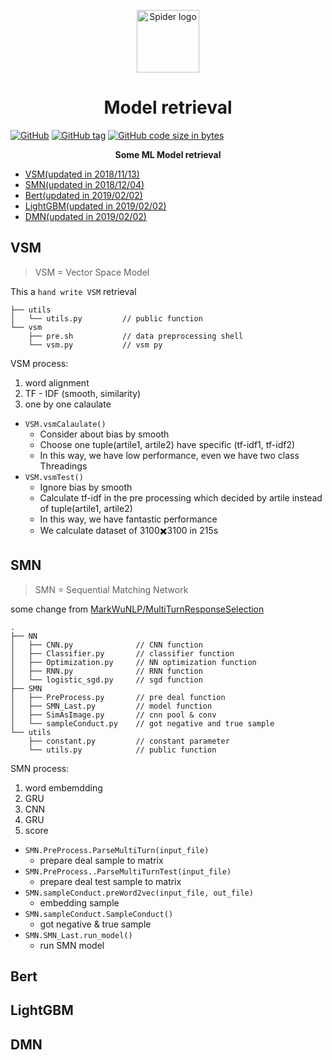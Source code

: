 <p align="center"><a href="https://wyydsb.xin" target="_blank" rel="noopener noreferrer"><img width="100" src="https://cdn.nlark.com/yuque/0/2018/jpeg/104214/1542104633961-66ba586b-4203-4442-b7b2-7de7bc693497.jpeg" alt="Spider logo"></a></p>
<h1 align="center">Model retrieval</h1>

[![GitHub](https://img.shields.io/github/license/iofu728/Model_retrieval.svg?style=popout-square)](https://github.com/iofu728/Model_retrieval/master/LICENSE)
[![GitHub tag](https://img.shields.io/github/tag/iofu728/Model_retrieval.svg?style=popout-square)](https://github.com/iofu728/Model_retrieval)
[![GitHub code size in bytes](https://img.shields.io/github/languages/code-size/iofu728/Model_retrieval.svg?style=popout-square)](https://github.com/iofu728/Model_retrieval)

<div align="center"><strong>Some ML Model retrieval</strong></div>

* [VSM(updated in 2018/11/13)](#1)
* [SMN(updated in 2018/12/04)](#2)
* [Bert(updated in 2019/02/02)](#3)
* [LightGBM(updated in 2019/02/02)](#4)
* [DMN(updated in 2019/02/02)](#5)

<h2 id="1">VSM</h2>

> VSM = Vector Space Model

This a `hand write VSM` retrieval

```vim
├── utils
│   └── utils.py         // public function
└── vsm
    ├── pre.sh           // data preprocessing shell
    └── vsm.py           // vsm py
```

VSM process:

1. word alignment
2. TF - IDF (smooth, similarity)
3. one by one calaulate

* `VSM.vsmCalaulate()`
  + Consider about bias by smooth
  + Choose one tuple(artile1, artile2) have specific (tf-idf1, tf-idf2)
  + In this way, we have low performance, even we have two class Threadings
* `VSM.vsmTest()`
  + Ignore bias by smooth
  + Calculate tf-idf in the pre processing which decided by artile instead of tuple(artile1, artile2)
  + In this way, we have fantastic performance
  + We calculate dataset of 3100✖️3100 in 215s

<h2 id="2">SMN</h2>

> SMN = Sequential Matching Network

some change from [MarkWuNLP/MultiTurnResponseSelection](https://github.com/MarkWuNLP/MultiTurnResponseSelection)

```vim
.
├── NN
│   ├── CNN.py              // CNN function
│   ├── Classifier.py       // classifier function
│   ├── Optimization.py     // NN optimization function
│   ├── RNN.py              // RNN function
│   └── logistic_sgd.py     // sgd function
├── SMN
│   ├── PreProcess.py       // pre deal function
│   ├── SMN_Last.py         // model function
│   ├── SimAsImage.py       // cnn pool & conv
│   └── sampleConduct.py    // got negative and true sample
└── utils
    ├── constant.py         // constant parameter
    └── utils.py            // public function
```

SMN process:

1. word embemdding
2. GRU
3. CNN
4. GRU
5. score

* `SMN.PreProcess.ParseMultiTurn(input_file)`
  + prepare deal sample to matrix
* `SMN.PreProcess..ParseMultiTurnTest(input_file)`
  + prepare deal test sample to matrix
* `SMN.sampleConduct.preWord2vec(input_file, out_file)`
  + embedding sample
* `SMN.sampleConduct.SampleConduct()`
  + got negative & true sample
* `SMN.SMN_Last.run_model()`
  + run SMN model

<h2 id="3">Bert</h2>
<h2 id="4">LightGBM</h2>
<h2 id="5">DMN</h2>
